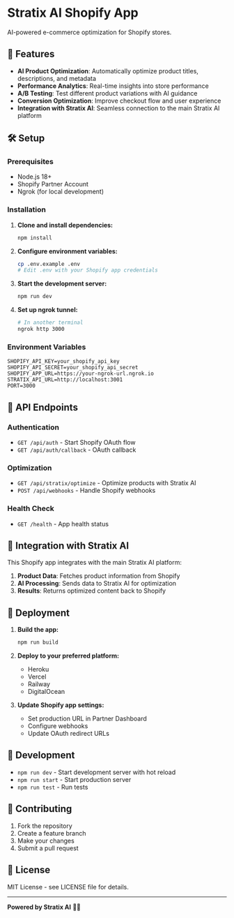 # Stratix AI Shopify App

AI-powered e-commerce optimization for Shopify stores.

## 🚀 Features

- **AI Product Optimization**: Automatically optimize product titles, descriptions, and metadata
- **Performance Analytics**: Real-time insights into store performance
- **A/B Testing**: Test different product variations with AI guidance
- **Conversion Optimization**: Improve checkout flow and user experience
- **Integration with Stratix AI**: Seamless connection to the main Stratix AI platform

## 🛠 Setup

### Prerequisites

- Node.js 18+
- Shopify Partner Account
- Ngrok (for local development)

### Installation

1. **Clone and install dependencies:**
   ```bash
   npm install
   ```

2. **Configure environment variables:**
   ```bash
   cp .env.example .env
   # Edit .env with your Shopify app credentials
   ```

3. **Start the development server:**
   ```bash
   npm run dev
   ```

4. **Set up ngrok tunnel:**
   ```bash
   # In another terminal
   ngrok http 3000
   ```

### Environment Variables

```env
SHOPIFY_API_KEY=your_shopify_api_key
SHOPIFY_API_SECRET=your_shopify_api_secret
SHOPIFY_APP_URL=https://your-ngrok-url.ngrok.io
STRATIX_API_URL=http://localhost:3001
PORT=3000
```

## 📡 API Endpoints

### Authentication
- `GET /api/auth` - Start Shopify OAuth flow
- `GET /api/auth/callback` - OAuth callback

### Optimization
- `GET /api/stratix/optimize` - Optimize products with Stratix AI
- `POST /api/webhooks` - Handle Shopify webhooks

### Health Check
- `GET /health` - App health status

## 🔗 Integration with Stratix AI

This Shopify app integrates with the main Stratix AI platform:

1. **Product Data**: Fetches product information from Shopify
2. **AI Processing**: Sends data to Stratix AI for optimization
3. **Results**: Returns optimized content back to Shopify

## 🚀 Deployment

1. **Build the app:**
   ```bash
   npm run build
   ```

2. **Deploy to your preferred platform:**
   - Heroku
   - Vercel
   - Railway
   - DigitalOcean

3. **Update Shopify app settings:**
   - Set production URL in Partner Dashboard
   - Configure webhooks
   - Update OAuth redirect URLs

## 📝 Development

- `npm run dev` - Start development server with hot reload
- `npm run start` - Start production server
- `npm run test` - Run tests

## 🤝 Contributing

1. Fork the repository
2. Create a feature branch
3. Make your changes
4. Submit a pull request

## 📄 License

MIT License - see LICENSE file for details.

---

**Powered by Stratix AI** 🤖✨
